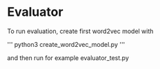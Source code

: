 # Evaluator

To run evaluation, create first word2vec model with

'''
python3 create_word2vec_model.py
'''

and then run for example evaluator_test.py